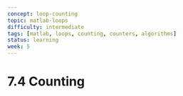 ```yaml
---
concept: loop-counting
topic: matlab-loops
difficulty: intermediate
tags: [matlab, loops, counting, counters, algorithms]
status: learning
week: 5
---
```


# 7.4 Counting